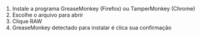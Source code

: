 1) Instale a programa GreaseMonkey (Firefox) ou TamperMonkey (Chrome)
2) Escolhe o arquivo para abrir
3) Clique RAW
4) GreaseMonkey detectado para instalar é clica sua confirmação
